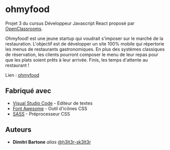 # ohmyfood

Projet 3 du cursus Développeur Javascript React proposé par [OpenClassrooms](https://openclassrooms.com/fr/).

Ohmyfood! est une jeune startup qui voudrait s'imposer sur le marché de la restauration. L'objectif est de développer un site 100% mobile qui répertorie les menus de restaurants gastronomiques. En plus des systèmes classiques de réservation, les clients pourront composer le menu de leur repas pour que les plats soient prêts à leur arrivée. Finis, les temps d'attente au restaurant !

Lien : [ohmyfood](https://h3lt3r-sk3lt3r.github.io/ohmyfood/)

## Fabriqué avec

* [Visual Studio Code](https://code.visualstudio.com/) - Editeur de textes
* [Font Awesome](https://fontawesome.com/) - Outil d'icônes CSS
* [SASS](https://sass-lang.com/) - Préprocesseur CSS

## Auteurs

* **Dimitri Bartone** _alias_ [@h3lt3r-sk3lt3r](https://github.com/h3lt3r-sk3lt3r)
